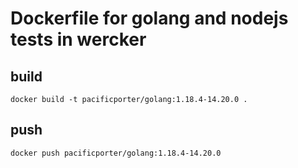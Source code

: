 # Dockerfile for golang and nodejs tests in wercker

## build

```
docker build -t pacificporter/golang:1.18.4-14.20.0 .
```

## push

```
docker push pacificporter/golang:1.18.4-14.20.0
```

